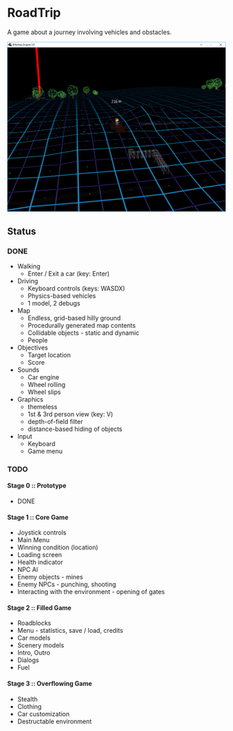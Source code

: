 # RoadTrip
A game about a journey involving vehicles and obstacles.

![Screenshot](https://github.com/Dejvino/roadtrip/blob/master/screenshot.png)

## Status
### DONE
* Walking
  * Enter / Exit a car (key: Enter)
* Driving
  * Keyboard controls (keys: WASDX)
  * Physics-based vehicles
  * 1 model, 2 debugs
* Map
  * Endless, grid-based hilly ground
  * Procedurally generated map contents
  * Collidable objects - static and dynamic
  * People
* Objectives
  * Target location
  * Score
* Sounds
  * Car engine
  * Wheel rolling
  * Wheel slips
* Graphics
  * themeless
  * 1st & 3rd person view (key: V)
  * depth-of-field filter
  * distance-based hiding of objects
* Input
  * Keyboard
  * Game menu

### TODO
#### Stage 0 :: Prototype
* DONE

#### Stage 1 :: Core Game
* Joystick controls
* Main Menu
* Winning condition (location)
* Loading screen
* Health indicator
* NPC AI
* Enemy objects - mines
* Enemy NPCs - punching, shooting
* Interacting with the environment - opening of gates

#### Stage 2 :: Filled Game
* Roadblocks
* Menu - statistics, save / load, credits
* Car models
* Scenery models
* Intro, Outro
* Dialogs
* Fuel

#### Stage 3 :: Overflowing Game
* Stealth
* Clothing
* Car customization
* Destructable environment
